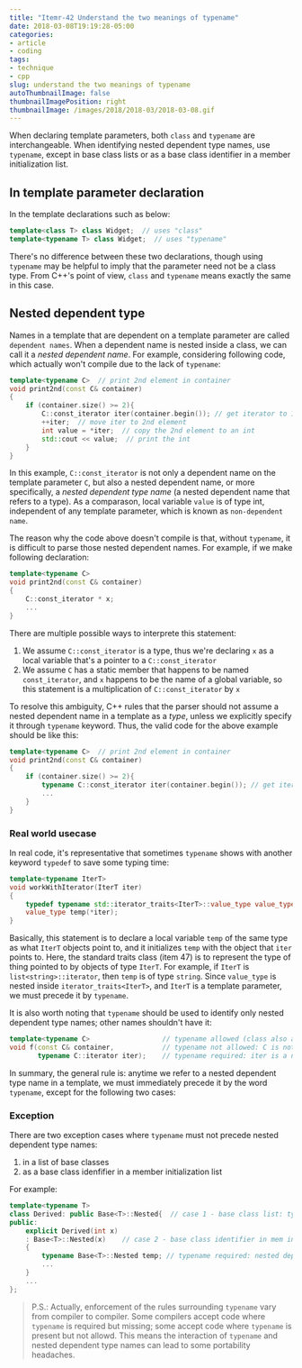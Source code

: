 ```yaml
---
title: "Itemr-42 Understand the two meanings of typename"
date: 2018-03-08T19:19:28-05:00
categories:
- article
- coding
tags:
- technique
- cpp
slug: understand the two meanings of typename
autoThumbnailImage: false
thumbnailImagePosition: right
thumbnailImage: /images/2018/2018-03/2018-03-08.gif
---
```


When declaring template parameters, both `class` and `typename` are interchangeable. When identifying nested dependent type names, use `typename`, except in base class lists or as a base class identifier in a member initialization list.
<!--more-->

## In template parameter declaration

In the template declarations such as below:

```cpp
template<class T> class Widget;  // uses "class"
template<typename T> class Widget;  // uses "typename"
```

There's no difference between these two declarations, though using `typename` may be helpful to imply that the parameter need not be a class type. From C++'s point of view, `class` and `typename` means exactly the same in this case.

## Nested dependent type

Names in a template that are dependent on a template parameter are called `dependent names`. When a dependent name is nested inside a class, we can call it a _nested dependent name_. For example, considering following code, which actually won't compile due to the lack of `typename`:

```cpp
template<typename C>  // print 2nd element in container
void print2nd(const C& container)
{
    if (container.size() >= 2){
        C::const_iterator iter(container.begin()); // get iterator to 1st element
        ++iter;  // move iter to 2nd element
        int value = *iter;  // copy the 2nd element to an int
        std::cout << value;  // print the int
    }
}
```

In this example, `C::const_iterator` is not only a dependent name on the template parameter `C`, but also a nested dependent name, or more specifically, a _nested dependent type name_ (a nested dependent name that refers to a type). As a comparason, local variable `value` is of type int, independent of any template parameter, which is known as `non-dependent name`.

The reason why the code above doesn't compile is that, without `typename`, it is difficult to parse those nested dependent names. For example, if we make following declaration:

```cpp
template<typename C>
void print2nd(const C& container)
{
    C::const_iterator * x;
    ...
}
```

There are multiple possible ways to interprete this statement:

1. We assume `C::const_iterator` is a type, thus we're declaring `x` as a local variable that's a pointer to a `C::const_iterator`
2. We assume `C` has a static member that happens to be named `const_iterator`, and `x` happens to be the name of a global variable, so this statement is a multiplication of `C::const_iterator` by `x`

To resolve this ambiguity, C++ rules that the parser should not assume a nested dependent name in a template as a _type_, unless we explicitly specify it through `typename` keyword. Thus, the valid code for the above example should be like this:

```cpp
template<typename C>  // print 2nd element in container
void print2nd(const C& container)
{
    if (container.size() >= 2){
        typename C::const_iterator iter(container.begin()); // get iterator to 1st element
        ...
    }
}
```

### Real world usecase

In real code, it's representative that sometimes `typename` shows with another keyword `typedef` to save some typing time:

```cpp
template<typename IterT>
void workWithIterator(IterT iter)
{
    typedef typename std::iterator_traits<IterT>::value_type value_type;
    value_type temp(*iter);
}
```

Basically, this statement is to declare a local variable `temp` of the same type as what `IterT` objects point to, and it initializes `temp` with the object that `iter` points to. Here, the standard traits class (item 47) is to represent the type of thing pointed to by objects of type `IterT`. For example, if `IterT` is `list<string>::iterator`, then `temp` is of type `string`. Since `value_type` is nested inside `iterator_traits<IterT>`, and `IterT` is a template parameter, we must precede it by `typename`.

It is also worth noting that `typename` should be used to identify only nested dependent type names; other names shouldn't have it:

```cpp
template<typename C>                  // typename allowed (class also allowed): template parameter declaration
void f(const C& container,            // typename not allowed: C is not a nested dependent type name
       typename C::iterator iter);    // typename required: iter is a nested dependent type name
```

In summary, the general rule is: anytime we refer to a nested dependent type name in a template, we must immediately precede it by the word `typename`, except for the following two cases:

### Exception

There are two exception cases where `typename` must not precede nested dependent type names:

1. in a list of base classes
2. as a base class idenfifier in a member initialization list

For example:

```cpp
template<typename T>
class Derived: public Base<T>::Nested{  // case 1 - base class list: typename not allowd
public:
    explicit Derived(int x)            
    : Base<T>::Nested(x)    // case 2 - base class identifier in mem init. list: typename not allowd
    {
        typename Base<T>::Nested temp; // typename required: nested dependent type not in the two exception cases
        ...
    }
    ...
};
```

>P.S.: Actually, enforcement of the rules surrounding `typename` vary from compiler to compiler. Some compilers accept code where `typename` is required but missing; some accept code where `typename` is present but not allowd. This means the interaction of `typename` and nested dependent type names can lead to some portability headaches.